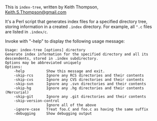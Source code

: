 This is `index-tree`, written by Keith Thompson, Keith.S.Thompson@gmail.com

It's a Perl script that generates index files for a specified
directory tree, storing information in a created `.index` directory.
For example, all `".c` files are listed in `.index/c`.

Invoke with "-help" to display the following usage message:

    Usage: index-tree [options] directory
    Generate index information for the specified directory and all its
    descendents, stored in .index subdirectory.
    Options may be abbreviated uniquely
    Options:
        -help          Show this message and exit.
        -skip-rcs      Ignore any RCS directories and their contents
        -skip-cvs      Ignore any CVS directories and their contents
        -skip-svn      Ignore any .svn directories and their contents
        -skip-hg       Ignore any .hg directories and their contents (Mercurial)
        -skip-git      Ignore any .git directories and their contents
        -skip-version-control
                       Ignore all of the above
        -ignore-case   Treat foo.C and foo.c as having the same suffix
        -debugging     Show debugging output
